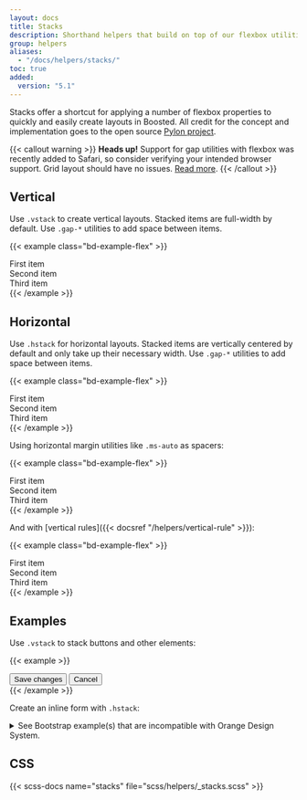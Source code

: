 ```yaml
---
layout: docs
title: Stacks
description: Shorthand helpers that build on top of our flexbox utilities to make component layout faster and easier than ever.
group: helpers
aliases:
  - "/docs/helpers/stacks/"
toc: true
added:
  version: "5.1"
---
```


Stacks offer a shortcut for applying a number of flexbox properties to quickly and easily create layouts in Boosted. All credit for the concept and implementation goes to the open source [Pylon project](https://almonk.github.io/pylon/).

{{< callout warning >}}
**Heads up!** Support for gap utilities with flexbox was recently added to Safari, so consider verifying your intended browser support. Grid layout should have no issues. [Read more](https://caniuse.com/flexbox-gap).
{{< /callout >}}

## Vertical

Use `.vstack` to create vertical layouts. Stacked items are full-width by default. Use `.gap-*` utilities to add space between items.

{{< example class="bd-example-flex" >}}
<div class="vstack gap-3">
  <div class="p-2">First item</div>
  <div class="p-2">Second item</div>
  <div class="p-2">Third item</div>
</div>
{{< /example >}}

## Horizontal

Use `.hstack` for horizontal layouts. Stacked items are vertically centered by default and only take up their necessary width. Use `.gap-*` utilities to add space between items.

{{< example class="bd-example-flex" >}}
<div class="hstack gap-3">
  <div class="p-2">First item</div>
  <div class="p-2">Second item</div>
  <div class="p-2">Third item</div>
</div>
{{< /example >}}

Using horizontal margin utilities like `.ms-auto` as spacers:

{{< example class="bd-example-flex" >}}
<div class="hstack gap-3">
  <div class="p-2">First item</div>
  <div class="p-2 ms-auto">Second item</div>
  <div class="p-2">Third item</div>
</div>
{{< /example >}}

And with [vertical rules]({{< docsref "/helpers/vertical-rule" >}}):

{{< example class="bd-example-flex" >}}
<div class="hstack gap-3">
  <div class="p-2">First item</div>
  <div class="p-2 ms-auto">Second item</div>
  <div class="vr"></div>
  <div class="p-2">Third item</div>
</div>
{{< /example >}}

## Examples

Use `.vstack` to stack buttons and other elements:

<!-- Boosted mod: primary and outline secondary buttons -->
{{< example >}}
<div class="vstack gap-2 col-md-5 mx-auto">
  <button type="button" class="btn btn-primary">Save changes</button>
  <button type="button" class="btn btn-outline-secondary">Cancel</button>
</div>
{{< /example >}}

Create an inline form with `.hstack`:

<details>
<summary>See Bootstrap example(s) that are incompatible with Orange Design System.</summary>
<br>
{{< design-callout-alert >}}
This form variant, with an **horizontal layout** (i.e. labels not above the input fields), should not be used because it does not respect the Orange Design System specifications.
{{< /design-callout-alert >}}

<!-- Boosted mod: primary and outline secondary button -->
{{< example >}}
<div class="hstack gap-3">
  <input class="form-control me-auto" type="text" placeholder="Add your item here..." aria-label="Add your item here...">
  <button type="button" class="btn btn-primary">Submit</button>
  <div class="vr"></div>
  <button type="button" class="btn btn-outline-secondary">Reset</button>
</div>
{{< /example >}}
</details>

## CSS

{{< scss-docs name="stacks" file="scss/helpers/_stacks.scss" >}}
